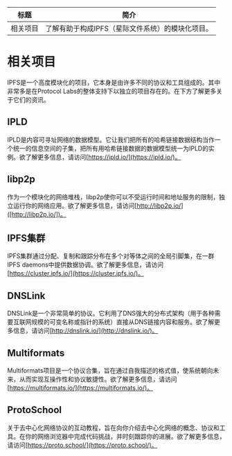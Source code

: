 标题|简介
|---|---|
相关项目|了解有助于构成IPFS（星际文件系统）的模块化项目。

# 相关项目

IPFS是一个高度模块化的项目，它本身是由许多不同的协议和工具组成的。其中非常多是在Protocol Labs的整体支持下以独立的项目存在的。在下方了解更多关于它们的资讯。

## IPLD

IPLD是内容可寻址网络的数据模型。它让我们把所有的哈希链接数据结构当作一个统一的信息空间的子集，把所有用哈希链接数据的数据模型统一为IPLD的实例。欲了解更多信息，请访问[https://ipld.io/](https://ipld.io/)。

## libp2p

作为一个模块化的网络堆栈，libp2p使你可以不受运行时间和地址服务的限制，独立运行你的网络应用。欲了解更多信息，请访问[http://libp2p.io/]([http://libp2p.io/])。

## IPFS集群

IPFS集群通过分配、复制和跟踪分布在多个对等体之间的全局引脚集，在一群IPFS daemons中提供数据协调。欲了解更多信息，请访问[https://cluster.ipfs.io/](https://cluster.ipfs.io/)。

## DNSLink

DNSLink是一个非常简单的协议。它利用了DNS强大的分布式架构（用于各种需要互联网规模的可变名称或指针的系统）直接从DNS链接内容和服务。欲了解更多信息，请访问[http://dnslink.io/](http://dnslink.io/)。

## Multiformats

Multiformats项目是一个协议合集，旨在通过自我描述的格式值，使系统朝向未来，从而实现互操作性和协议敏捷性。欲了解更多信息，请访问[https://multiformats.io/](https://multiformats.io/)。

## ProtoSchool

关于去中心化网络协议的互动教程，旨在向你介绍去中心化网络的概念、协议和工具。在你的网络浏览器中完成代码挑战，并时刻跟踪你的进展。欲了解更多信息，请访问[https://proto.school/](https://proto.school/)。
